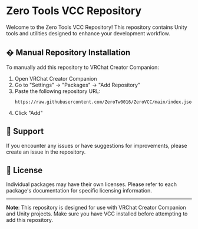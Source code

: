 # Zero Tools VCC Repository

Welcome to the Zero Tools VCC Repository! This repository contains Unity tools and utilities designed to enhance your development workflow.

## � Manual Repository Installation

To manually add this repository to VRChat Creator Companion:

1. Open VRChat Creator Companion
2. Go to "Settings" → "Packages" → "Add Repository"
3. Paste the following repository URL:
   ```
   https://raw.githubusercontent.com/ZeroTw0016/ZeroVCC/main/index.json
   ```
4. Click "Add"

## 🤝 Support

If you encounter any issues or have suggestions for improvements, please create an issue in the repository.

## 📄 License

Individual packages may have their own licenses. Please refer to each package's documentation for specific licensing information.

---


**Note**: This repository is designed for use with VRChat Creator Companion and Unity projects. Make sure you have VCC installed before attempting to add this repository.
